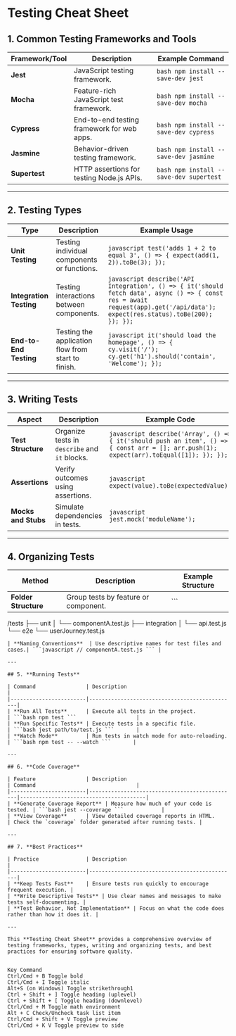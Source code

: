 # Testing Cheat Sheet

## 1. **Common Testing Frameworks and Tools**

| Framework/Tool         | Description                                   | Example Command                        |
|------------------------|-----------------------------------------------|----------------------------------------|
| **Jest**               | JavaScript testing framework.                 | ```bash npm install --save-dev jest ``` |
| **Mocha**              | Feature-rich JavaScript test framework.      | ```bash npm install --save-dev mocha ``` |
| **Cypress**            | End-to-end testing framework for web apps.   | ```bash npm install --save-dev cypress ``` |
| **Jasmine**            | Behavior-driven testing framework.            | ```bash npm install --save-dev jasmine ``` |
| **Supertest**          | HTTP assertions for testing Node.js APIs.    | ```bash npm install --save-dev supertest ``` |

---

## 2. **Testing Types**

| Type                   | Description                                   | Example Usage                          |
|------------------------|-----------------------------------------------|----------------------------------------|
| **Unit Testing**       | Testing individual components or functions.  | ```javascript test('adds 1 + 2 to equal 3', () => { expect(add(1, 2)).toBe(3); }); ``` |
| **Integration Testing**| Testing interactions between components.      | ```javascript describe('API Integration', () => { it('should fetch data', async () => { const res = await request(app).get('/api/data'); expect(res.status).toBe(200); }); }); ``` |
| **End-to-End Testing** | Testing the application flow from start to finish. | ```javascript it('should load the homepage', () => { cy.visit('/'); cy.get('h1').should('contain', 'Welcome'); }); ``` |

---

## 3. **Writing Tests**

| Aspect                 | Description                                   | Example Code                           |
|------------------------|-----------------------------------------------|----------------------------------------|
| **Test Structure**     | Organize tests in `describe` and `it` blocks.| ```javascript describe('Array', () => { it('should push an item', () => { const arr = []; arr.push(1); expect(arr).toEqual([1]); }); }); ``` |
| **Assertions**         | Verify outcomes using assertions.             | ```javascript expect(value).toBe(expectedValue); ``` |
| **Mocks and Stubs**    | Simulate dependencies in tests.               | ```javascript jest.mock('moduleName'); ``` |

---

## 4. **Organizing Tests**

| Method                 | Description                                   | Example Structure                     |
|------------------------|-----------------------------------------------|---------------------------------------|
| **Folder Structure**    | Group tests by feature or component.         | ```
/tests
  ├── unit
  │   └── componentA.test.js
  ├── integration
  │   └── api.test.js
  └── e2e
      └── userJourney.test.js
``` |
| **Naming Conventions**  | Use descriptive names for test files and cases.| ```javascript // componentA.test.js ``` |

---

## 5. **Running Tests**

| Command                | Description                                   |
|------------------------|-----------------------------------------------|
| **Run All Tests**      | Execute all tests in the project.            | ```bash npm test ```                   |
| **Run Specific Tests** | Execute tests in a specific file.            | ```bash jest path/to/test.js ```       |
| **Watch Mode**         | Run tests in watch mode for auto-reloading.  | ```bash npm test -- --watch ```       |

---

## 6. **Code Coverage**

| Feature                | Description                                   | Command                                |
|------------------------|-----------------------------------------------|----------------------------------------|
| **Generate Coverage Report** | Measure how much of your code is tested. | ```bash jest --coverage ```            |
| **View Coverage**      | View detailed coverage reports in HTML.      | Check the `coverage` folder generated after running tests. |

---

## 7. **Best Practices**

| Practice               | Description                                   |
|------------------------|-----------------------------------------------|
| **Keep Tests Fast**    | Ensure tests run quickly to encourage frequent execution. |
| **Write Descriptive Tests** | Use clear names and messages to make tests self-documenting. |
| **Test Behavior, Not Implementation** | Focus on what the code does rather than how it does it. |

---

This **Testing Cheat Sheet** provides a comprehensive overview of testing frameworks, types, writing and organizing tests, and best practices for ensuring software quality.


Key Command
Ctrl/Cmd + B Toggle bold
Ctrl/Cmd + I Toggle italic
Alt+S (on Windows) Toggle strikethrough1
Ctrl + Shift + ] Toggle heading (uplevel)
Ctrl + Shift + [ Toggle heading (downlevel)
Ctrl/Cmd + M Toggle math environment
Alt + C Check/Uncheck task list item
Ctrl/Cmd + Shift + V Toggle preview
Ctrl/Cmd + K V Toggle preview to side